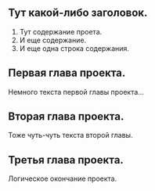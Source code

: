 ## Тут какой-либо заголовок.
1. Тут содержание проета.
2. И еще содержание.
3. И еще одна строка содержания.

## Первая глава проекта.
Немного текста первой главы проекта...
## Вторая глава проекта.
Тоже чуть-чуть текста второй главы.
## Третья глава проекта.
Логическое окончание проекта. 